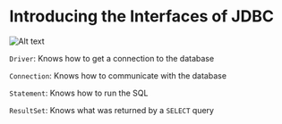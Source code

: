 # Introducing the Interfaces of JDBC
![Alt text](https://github.com/frhan/study/blob/master/images/Screen%20Shot%202019-03-10%20at%201.34.46%20AM.png)

`Driver`: Knows how to get a connection to the database

`Connection`: Knows how to communicate with the database

`Statement`: Knows how to run the SQL

`ResultSet`: Knows what was returned by a `SELECT` query
